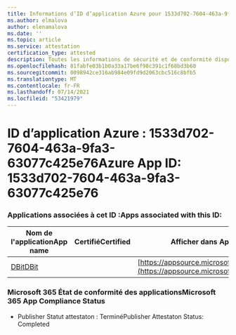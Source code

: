 ```yaml
---
title: Informations d’ID d’application Azure pour 1533d702-7604-463a-9fa3-63077c425e76
ms.author: elmalova
author: elenamalova
ms.date: ''
ms.topic: article
ms.service: attestation
certification_type: attested
description: Toutes les informations de sécurité et de conformité disponibles pour 1533d702-7604-463a-9fa3-63077c425e76.
ms.openlocfilehash: 81fabfe03b1b0a33a17be6f98c391c1f68bd3b60
ms.sourcegitcommit: 0098942ce316ab984e09fd9d2063cbc516c8bfb5
ms.translationtype: MT
ms.contentlocale: fr-FR
ms.lasthandoff: 07/14/2021
ms.locfileid: "53421979"
---
```

# <a name="azure-app-id-1533d702-7604-463a-9fa3-63077c425e76"></a><span data-ttu-id="8ed90-103">ID d’application Azure : 1533d702-7604-463a-9fa3-63077c425e76</span><span class="sxs-lookup"><span data-stu-id="8ed90-103">Azure App ID: 1533d702-7604-463a-9fa3-63077c425e76</span></span>


### <a name="apps-associated-with-this-id"></a><span data-ttu-id="8ed90-104">Applications associées à cet ID :</span><span class="sxs-lookup"><span data-stu-id="8ed90-104">Apps associated with this ID:</span></span>
| <span data-ttu-id="8ed90-105">**Nom de l'application**</span><span class="sxs-lookup"><span data-stu-id="8ed90-105">**App name**</span></span> | <span data-ttu-id="8ed90-106">**Certifié**</span><span class="sxs-lookup"><span data-stu-id="8ed90-106">**Certified**</span></span> | <span data-ttu-id="8ed90-107">**Afficher dans AppSource**</span><span class="sxs-lookup"><span data-stu-id="8ed90-107">**View in AppSource**</span></span> |
|-|-|-|
| [<span data-ttu-id="8ed90-108">DBit</span><span class="sxs-lookup"><span data-stu-id="8ed90-108">DBit</span></span>](https://docs.microsoft.com/en-us/microsoft-365-app-certification/forward/WA200001536) |  | [https://appsource.microsoft.com/product/office/WA200001536](https://appsource.microsoft.com/product/office/WA200001536) |

### <a name="microsoft-365-app-compliance-status"></a><span data-ttu-id="8ed90-109">Microsoft 365 État de conformité des applications</span><span class="sxs-lookup"><span data-stu-id="8ed90-109">Microsoft 365 App Compliance Status</span></span>
- <span data-ttu-id="8ed90-110">Publisher Statut attestaton : Terminé</span><span class="sxs-lookup"><span data-stu-id="8ed90-110">Publisher Attestaton Status: Completed</span></span>

